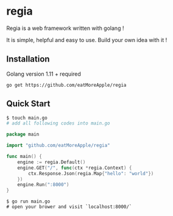 # regia

Regia is a web framework written with golang ! 

It is simple, helpful and easy to use. Build your own idea with it !

## Installation

Golang version 1.11 + required

```shell
go get https://github.com/eatMoreApple/regia
```



## Quick Start

```sh
$ touch main.go
# add all following codes into main.go
```

```go
package main

import "github.com/eatMoreApple/regia"

func main() {
	engine := regia.Default()
	engine.GET("/", func(ctx *regia.Context) {
		ctx.Response.Json(regia.Map{"hello": "world"})
	})
	engine.Run(":8000")
}
```

```shell
$ go run main.go
# open your brower and visit `localhost:8000/`
```




